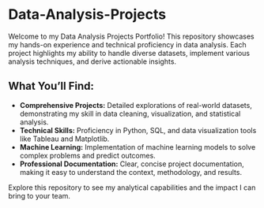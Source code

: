 # Data-Analysis-Projects

Welcome to my Data Analysis Projects Portfolio! This repository showcases my hands-on experience and technical proficiency in data analysis. Each project highlights my ability to handle diverse datasets, implement various analysis techniques, and derive actionable insights.

## What You’ll Find:
- **Comprehensive Projects:** Detailed explorations of real-world datasets, demonstrating my skill in data cleaning, visualization, and statistical analysis.
- **Technical Skills:** Proficiency in Python, SQL, and data visualization tools like Tableau and Matplotlib.
- **Machine Learning:** Implementation of machine learning models to solve complex problems and predict outcomes.
- **Professional Documentation:** Clear, concise project documentation, making it easy to understand the context, methodology, and results.

Explore this repository to see my analytical capabilities and the impact I can bring to your team.

